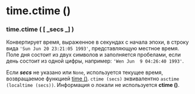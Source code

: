# time.ctime ()

### time.ctime ( \[ _secs _] )

Конвертирует время, выраженное в секундах с начала эпохи, в строку вида `'Sun Jun 20 23:21:05 1993'`, представляющую местное время. Поле дня состоит из двух символов и заполняется пробелами, если день состоит из одной цифры, например: `'Wen Jun  9 04:26:40 1993'`.

Если _**secs**_ не указано или `None`, используется текущее время, возвращаемое функцией [time ()](time.time.md). `ctime (secs)` эквивалентно `asctime (localtime (secs))`. Информация о локали не используется **ctime ()**.
